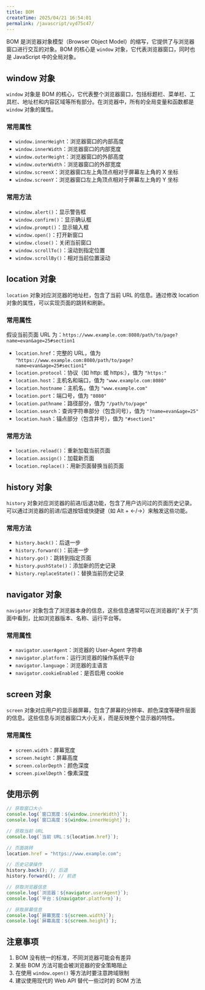 ```yaml
---
title: BOM
createTime: 2025/04/21 16:54:01
permalink: /javascript/vyd75c47/
---
```


BOM 是浏览器对象模型（Browser Object Model）的缩写，它提供了与浏览器窗口进行交互的对象。BOM 的核心是 `window` 对象，它代表浏览器窗口，同时也是 JavaScript 中的全局对象。

## window 对象

`window` 对象是 BOM 的核心，它代表整个浏览器窗口，包括标题栏、菜单栏、工具栏、地址栏和内容区域等所有部分。在浏览器中，所有的全局变量和函数都是 `window` 对象的属性。

### 常用属性

- `window.innerHeight`：浏览器窗口的内部高度
- `window.innerWidth`：浏览器窗口的内部宽度
- `window.outerHeight`：浏览器窗口的外部高度
- `window.outerWidth`：浏览器窗口的外部宽度
- `window.screenX`：浏览器窗口左上角顶点相对于屏幕左上角的 X 坐标
- `window.screenY`：浏览器窗口左上角顶点相对于屏幕左上角的 Y 坐标

### 常用方法

- `window.alert()`：显示警告框
- `window.confirm()`：显示确认框
- `window.prompt()`：显示输入框
- `window.open()`：打开新窗口
- `window.close()`：关闭当前窗口
- `window.scrollTo()`：滚动到指定位置
- `window.scrollBy()`：相对当前位置滚动

## location 对象

`location` 对象对应浏览器的地址栏，包含了当前 URL 的信息。通过修改 location 对象的属性，可以实现页面的跳转和刷新。

### 常用属性

假设当前页面 URL 为：`https://www.example.com:8080/path/to/page?name=evan&age=25#section1`

- `location.href`：完整的 URL，值为 `"https://www.example.com:8080/path/to/page?name=evan&age=25#section1"`
- `location.protocol`：协议（如 http: 或 https:），值为 `"https:"`
- `location.host`：主机名和端口，值为 `"www.example.com:8080"`
- `location.hostname`：主机名，值为 `"www.example.com"`
- `location.port`：端口号，值为 `"8080"`
- `location.pathname`：路径部分，值为 `"/path/to/page"`
- `location.search`：查询字符串部分（包含问号），值为 `"?name=evan&age=25"`
- `location.hash`：锚点部分（包含井号），值为 `"#section1"`

### 常用方法

- `location.reload()`：重新加载当前页面
- `location.assign()`：加载新页面
- `location.replace()`：用新页面替换当前页面

## history 对象

`history` 对象对应浏览器的前进/后退功能，包含了用户访问过的页面历史记录。可以通过浏览器的前进/后退按钮或快捷键（如 Alt + ←/→）来触发这些功能。

### 常用方法

- `history.back()`：后退一步
- `history.forward()`：前进一步
- `history.go()`：跳转到指定页面
- `history.pushState()`：添加新的历史记录
- `history.replaceState()`：替换当前历史记录

## navigator 对象

`navigator` 对象包含了浏览器本身的信息，这些信息通常可以在浏览器的"关于"页面中看到，比如浏览器版本、名称、运行平台等。

### 常用属性

- `navigator.userAgent`：浏览器的 User-Agent 字符串
- `navigator.platform`：运行浏览器的操作系统平台
- `navigator.language`：浏览器的主语言
- `navigator.cookieEnabled`：是否启用 cookie

## screen 对象

`screen` 对象对应用户的显示器屏幕，包含了屏幕的分辨率、颜色深度等硬件层面的信息。这些信息与浏览器窗口大小无关，而是反映整个显示器的特性。

### 常用属性

- `screen.width`：屏幕宽度
- `screen.height`：屏幕高度
- `screen.colorDepth`：颜色深度
- `screen.pixelDepth`：像素深度

## 使用示例

```javascript
// 获取窗口大小
console.log(`窗口宽度：${window.innerWidth}`);
console.log(`窗口高度：${window.innerHeight}`);

// 获取当前 URL
console.log(`当前 URL：${location.href}`);

// 页面跳转
location.href = "https://www.example.com";

// 历史记录操作
history.back(); // 后退
history.forward(); // 前进

// 获取浏览器信息
console.log(`浏览器：${navigator.userAgent}`);
console.log(`平台：${navigator.platform}`);

// 获取屏幕信息
console.log(`屏幕宽度：${screen.width}`);
console.log(`屏幕高度：${screen.height}`);
```

## 注意事项

1. BOM 没有统一的标准，不同浏览器可能会有差异
2. 某些 BOM 方法可能会被浏览器的安全策略阻止
3. 在使用 `window.open()` 等方法时要注意跨域限制
4. 建议使用现代的 Web API 替代一些过时的 BOM 方法